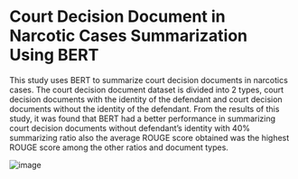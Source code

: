 # Court Decision Document in Narcotic Cases Summarization Using BERT
This study uses BERT to summarize court decision  documents in narcotics cases. The court decision document  dataset is divided into 2 types, court decision documents with the  identity of the defendant and court decision documents without  the identity of the defendant. From the results of this study, it  was found that BERT had a better performance in summarizing  court decision documents without defendant’s identity with 40% summarizing ratio also the average ROUGE score  obtained was the highest ROUGE score among the other ratios  and document types.

![image](https://user-images.githubusercontent.com/58100290/127113488-fe4de719-451b-4d87-8291-80ba288a15b2.png)
